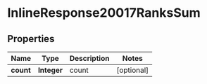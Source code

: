 
# InlineResponse20017RanksSum

## Properties
Name | Type | Description | Notes
------------ | ------------- | ------------- | -------------
**count** | **Integer** | count |  [optional]



